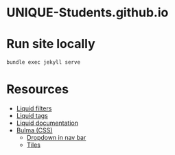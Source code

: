 # UNIQUE-Students.github.io

# Run site locally
```
bundle exec jekyll serve
```

# Resources

* [Liquid filters](https://jekyllrb.com/docs/liquid/filters/)
* [Liquid tags](https://jekyllrb.com/docs/liquid/tags/)
* [Liquid documentation](https://shopify.github.io/liquid/)
* [Bulma (CSS)](https://bulma.io/documentation/)
    * [Dropdown in nav bar](https://bulma.io/documentation/components/navbar/)
    * [Tiles](https://bulma.io/documentation/layout/tiles/)
